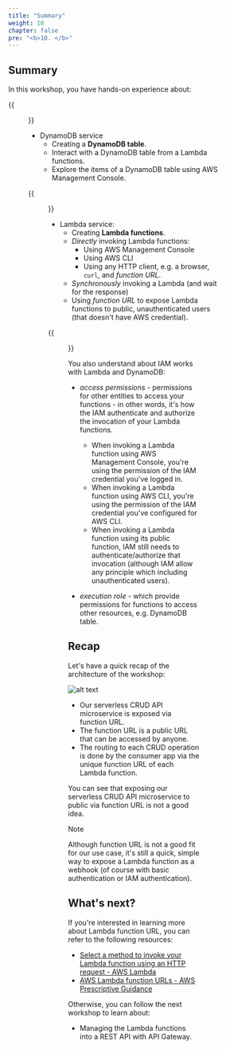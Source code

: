 ```yaml
---
title: "Summary"
weight: 10
chapter: false
pre: "<b>10. </b>"
---
```


## Summary

In this workshop, you have hands-on experience about:

{{<figure src="/images/workshop-1/Amazon-DynamoDB.svg" title="Amazon DynamoDB" width=100pc >}}

- DynamoDB service
  - Creating a **DynamoDB table**.
  - Interact with a DynamoDB table from a Lambda functions.
  - Explore the items of a DynamoDB table using AWS Management Console.

{{<figure src="/images/workshop-1/AWS-Lambda.svg" title="AWS Lambda" width=100pc >}}

- Lambda service:
  - Creating **Lambda functions**.
  - _Directly_ invoking Lambda functions:
    - Using AWS Management Console
    - Using AWS CLI
    - Using any HTTP client, e.g. a browser, `curl`, and _function URL_.
  - _Synchronously_ invoking a Lambda (and wait for the response)
  - Using _function URL_ to expose Lambda functions to public, unauthenticated users (that doesn't have AWS credential).

{{<figure src="/images/workshop-1/AWS-Identity-and-Access-Management.svg" title="AWS Identity and Access Management" width=100pc >}}

You also understand about IAM works with Lambda and DynamoDB:

- _access permissions_ - permissions for other entities to access your functions - in other words, it's how the IAM authenticate and authorize the invocation of your Lambda functions.
  - When invoking a Lambda function using AWS Management Console, you're using the permission of the IAM credential you've logged in.
  - When invoking a Lambda function using AWS CLI, you're using the permission of the IAM credential you've configured for AWS CLI.
  - When invoking a Lambda function using its public function, IAM still needs to authenticate/authorize that invocation (although IAM allow any principle which including unauthenticated users).

- _execution role_ - which provide permissions for functions to access other resources, e.g. DynamoDB table.

## Recap

Let's have a quick recap of the architecture of the workshop:

![alt text](/images/diagrams/workshop-1-function-urls.drawio.svg)

- Our serverless CRUD API microservice is exposed via function URL.
- The function URL is a public URL that can be accessed by anyone.
- The routing to each CRUD operation is done by the consumer app via the unique function URL of each Lambda function.

You can see that exposing our serverless CRUD API microservice to public via function URL is not a good idea.

> [!NOTE]
> Although function URL is not a good fit for our use case, it's still a quick, simple way to expose a Lambda function as a webhook (of course with basic authentication or IAM authentication).

## What's next?

If you're interested in learning more about Lambda function URL, you can refer to the following resources:

- [Select a method to invoke your Lambda function using an HTTP request - AWS Lambda](https://docs.aws.amazon.com/lambda/latest/dg/furls-http-invoke-decision.html)
- [AWS Lambda function URLs - AWS Prescriptive Guidance](https://docs.aws.amazon.com/prescriptive-guidance/latest/choosing-the-right-aws-service-for-your-microservice-endpoints/function-urls.html)

Otherwise, you can follow the next workshop to learn about:

<!-- TODO: Add the link to the next workshop -->

- Managing the Lambda functions into a REST API with API Gateway.
